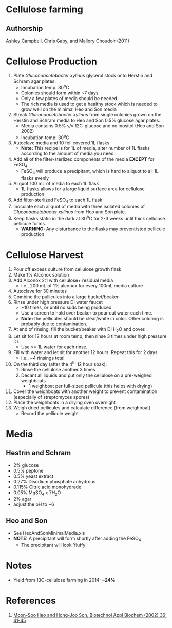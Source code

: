 Cellulose farming
=================

## Authorship

Ashley Campbell, Chris Gaby, and Mallory Choudoir (2011)


# Cellulose Production

1. Plate *Gluconoacetobacter xylinus* glycerol stock onto Herstin and Schram agar plates. 
	* Incubation temp: 30<sup>o</sup>C 
	* Colonies should form within ~7 days
	* Only a few plates of media should be needed.
	* The rich media is used to get a healthy stock which is needed to grow well on the
  minimal Heo and Son media
1. Streak *Gluconoacetobacter xylinus* from single colonies grown on the Herstin 
and Schram media to Heo and Son 0.5% glucose agar plates. 
	* Media contains 0.5% v/v 12C-glucose and no inositol (Heo and Son 2002)
	* Incubation temp: 30<sup>o</sup>C 
1. Autoclave media and 10 foil covered 1L flasks 
    * __Note:__ This recipe is for 1L of media, alter number of 1L flasks according to 
    the amount of media you need.
1. Add all of the filter-sterlized components of the media __EXCEPT__ for FeSO<sub>4</sub>
    * FeSO<sub>4</sub> will produce a precipitant, which is hard to aliquot to all 1L 
    flasks evenly
1. Aliquot 100 mL of media to each 1L flask
	* 1L flasks allows for a large liquid surface area for cellulose production
1. Add filter-sterlized FeSO<sub>4</sub> to each 1L flask.
1. Inoculate each aliquot of media with three isolated colonies of *Gluconoacetobacter
xylinus* from Heo and Son plate. 
1. Keep flasks static in the dark at 30<sup>o</sup>C for 2-3 weeks until thick cellulose 
pellicule forms. 
	* __WARNING:__ Any disturbance to the flasks may prevent/stop pellicule production


# Cellulose Harvest

1. Pour off excess culture from cellulose growth flask
1. Make 1% Alconox solution
1. Add Alconox 2:1 with cellulose+ residual media 
	* i.e., 200 mL of 1% alconox for every 100mL media culture
1. Autoclave for 30 minutes
1. Combine the pullicules into a large bucket/beaker
1. Rinse under high pressure DI water faucet 
	* ~10 times, or until no suds being produced
	* Use a screen to hold over beaker to pour out water each time. 
	* __Note:__ the pellicules should be clear/white in color. 
	Other coloring is probably due to contamination.
1. At end of rinsing, fill the bucket/beaker with DI H<sub>2</sub>O and cover. 
1. Let sit for 12 hours at room temp, then rinse 3 times under high pressure DI.
	* Use >= 1L water for each rinse.
1. Fill with water and let sit for another 12 hours. Repeat this for 2 days 
	* i.e., ~4 rinsings total
1. On the third day (after the 4<sup>th</sup> 12 hour soak):
	1. Rinse the cellulose another 3 times
	1. Decant all liquids and put only the cellulose on a pre-weighed weighboats
		* 1 weighboat per full-sized pellicule (this helps with drying)
1. Cover the weighboats with another weight to prevent contamination
(especially of streptomyces spores)
1. Place the weighboats in a drying oven overnight
1. Weigh dried pellicules and calculate difference (from weighboat)
	* Record the pellicule weight

# Media

## Hestrin and Schram 

* 2% glucose
* 0.5% peptone
* 0.5% yeast extract
* 0.27% Disodium phosphate anhydrous
* 0.115% Citric acid monohydrade
* 0.05% MgSO<sub>4</sub> x 7H<sub>2</sub>O
* 2% agar
* adjust the pH to ~6


## Heo and Son

* See HeoAndSonMinimalMedia.xls
* __NOTE:__ A precipitant will form shortly after adding the FeSO<sub>4</sub> 
    * The precipitant will look 'fluffy'

# Notes

* Yield from 13C-cellulose farming in 2014: __~24%__

# References

1. [Moon-Soo Heo and Hong-Joo Son, Biotechnol Appl Biochem (2002) 36: 41-45](http://onlinelibrary.wiley.com/doi/10.1042/BA20020018/full)

